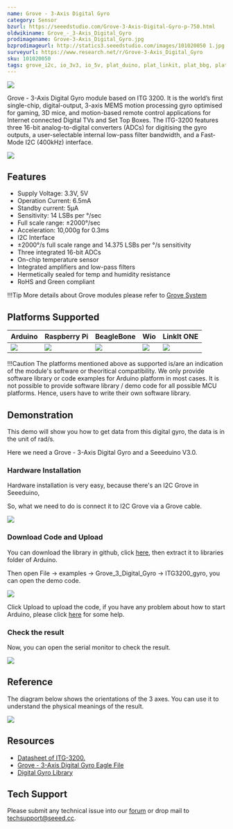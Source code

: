 ```yaml
---
name: Grove - 3-Axis Digital Gyro
category: Sensor
bzurl: https://seeedstudio.com/Grove-3-Axis-Digital-Gyro-p-750.html
oldwikiname: Grove_-_3-Axis_Digital_Gyro
prodimagename: Grove-3-Axis_Digital_Gyro.jpg
bzprodimageurl: http://statics3.seeedstudio.com/images/101020050 1.jpg
surveyurl: https://www.research.net/r/Grove-3-Axis_Digital_Gyro
sku: 101020050
tags: grove_i2c, io_3v3, io_5v, plat_duino, plat_linkit, plat_bbg, plat_wio
---
```


![](https://raw.githubusercontent.com/SeeedDocument/Grove-3-Axis_Digital_Gyro/master/img/Grove-3-Axis_Digital_Gyro.jpg)

Grove - 3-Axis Digital Gyro module based on ITG 3200. It is the world’s first single-chip, digital-output, 3-axis MEMS motion processing gyro optimised for gaming, 3D mice, and motion-based remote control applications for Internet connected Digital TVs and Set Top Boxes. The ITG-3200 features three 16-bit analog-to-digital converters (ADCs) for digitising the gyro outputs, a user-selectable internal low-pass filter bandwidth, and a Fast-Mode I2C (400kHz) interface.

[![](https://raw.githubusercontent.com/SeeedDocument/common/master/Get_One_Now_Banner.png)](http://www.seeedstudio.com/Grove-3-Axis-Digital-Gyro-p-750.html)

Features
--------

-   Supply Voltage: 3.3V, 5V
-   Operation Current: 6.5mA
-   Standby current: 5μA
-   Sensitivity: 14 LSBs per °/sec
-   Full scale range: ±2000°/sec
-   Acceleration: 10,000g for 0.3ms
-   I2C Interface
-   ±2000°/s full scale range and 14.375 LSBs per °/s sensitivity
-   Three integrated 16-bit ADCs
-   On-chip temperature sensor
-   Integrated amplifiers and low-pass filters
-   Hermetically sealed for temp and humidity resistance
-   RoHS and Green compliant

!!!Tip
    More details about Grove modules please refer to [Grove System](http://wiki.seeedstudio.com/Grove_System/)

Platforms Supported
-------------------

| Arduino                                                                                             | Raspberry Pi                                                                                             | BeagleBone                                                                                      | Wio                                                                                               | LinkIt ONE                                                                                         |
|-----------------------------------------------------------------------------------------------------|----------------------------------------------------------------------------------------------------------|-------------------------------------------------------------------------------------------------|---------------------------------------------------------------------------------------------------|----------------------------------------------------------------------------------------------------|
| ![](https://raw.githubusercontent.com/SeeedDocument/wiki_english/master/docs/images/arduino_logo.jpg) | ![](https://raw.githubusercontent.com/SeeedDocument/wiki_english/master/docs/images/raspberry_pi_logo_n.jpg) | ![](https://raw.githubusercontent.com/SeeedDocument/wiki_english/master/docs/images/bbg_logo.jpg) | ![](https://raw.githubusercontent.com/SeeedDocument/wiki_english/master/docs/images/wio_logo.jpg) | ![](https://raw.githubusercontent.com/SeeedDocument/wiki_english/master/docs/images/linkit_logo.jpg) |

!!!Caution
    The platforms mentioned above as supported is/are an indication of the module's software or theoritical compatibility. We only provide software library or code examples for Arduino platform in most cases. It is not possible to provide software library / demo code for all possible MCU platforms. Hence, users have to write their own software library.

Demonstration
-------------

This demo will show you how to get data from this digital gyro, the data is in the unit of rad/s.

Here we need a Grove - 3-Axis Digital Gyro and a Seeeduino V3.0.

### Hardware Installation

Hardware installation is very easy, because there's an I2C Grove in Seeeduino,

So, what we need to do is connect it to I2C Grove via a Grove cable.

![](https://raw.githubusercontent.com/SeeedDocument/Grove-3-Axis_Digital_Gyro/master/img/Grove-3-Axis_Digital_Gyro_Hardware.JPG)

### Download Code and Upload

You can download the library in github, click [here](https://github.com/Seeed-Studio/Grove_3_Axis_Digital_Gyro/), then extract it to libraries folder of Arduino.

Then open File -> examples -> Grove_3_Digital_Gyro -> ITG3200_gyro, you can open the demo code.

![](https://raw.githubusercontent.com/SeeedDocument/Grove-3-Axis_Digital_Gyro/master/img/ITG3200_gyro_ArduinoIde.jpg)

Click Upload to upload the code, if you have any problem about how to start Arduino, please click [here](/Getting_Started_with_Seeeduino) for some help.

### Check the result

Now, you can open the serial monitor to check the result.

![](https://raw.githubusercontent.com/SeeedDocument/Grove-3-Axis_Digital_Gyro/master/img/Grove-3-Axis_Digital_Gyro_SerialDta.jpg)

Reference
---------

The diagram below shows the orientations of the 3 axes. You can use it to understand the physical meanings of the result.

![](https://raw.githubusercontent.com/SeeedDocument/Grove-3-Axis_Digital_Gyro/master/img/Gyro_Reference_1.jpg)

Resources
---------

-   [Datasheet of ITG-3200.](https://raw.githubusercontent.com/SeeedDocument/Grove-3-Axis_Digital_Gyro/master/res/ITG-3200.pdf)
-   [Grove - 3-Axis Digital Gyro Eagle File](https://raw.githubusercontent.com/SeeedDocument/Grove-3-Axis_Digital_Gyro/master/res/Grove-3-Axis_Digital_Gyro_Eagle_File.zip)
-   [Digital Gyro Library](https://github.com/Seeed-Studio/Grove_3_Axis_Digital_Gyro)


<!-- This Markdown file was created from http://www.seeedstudio.com/wiki/Grove_-_3-Axis_Digital_Gyro -->

## Tech Support
Please submit any technical issue into our [forum](http://forum.seeedstudio.com/) or drop mail to techsupport@seeed.cc. 
